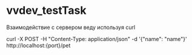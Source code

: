 # vvdev_testTask

Взаимодействие с сервером веду используя curl

curl -X POST -H "Content-Type: application/json" -d '{"name": "name"}' http://localhost:{port}/pet
